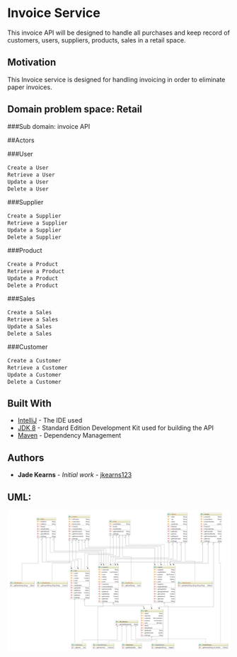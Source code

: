 # Invoice Service

This invoice API will be designed to handle all purchases and keep record of customers, users, suppliers, products, sales in a retail space.

## Motivation

This Invoice service is designed for handling invoicing in order to eliminate paper invoices.

## Domain problem space: Retail

###Sub domain: invoice API

##Actors


###User
```
Create a User
Retrieve a User
Update a User
Delete a User

```

###Supplier
```
Create a Supplier
Retrieve a Supplier
Update a Supplier
Delete a Supplier

```
###Product
```
Create a Product
Retrieve a Product
Update a Product
Delete a Product

```
###Sales
```
Create a Sales
Retrieve a Sales
Update a Sales
Delete a Sales

```

###Customer
```
Create a Customer
Retrieve a Customer
Update a Customer
Delete a Customer

```

## Built With

* [IntelliJ](https://www.jetbrains.com/idea/download/#section=windows) - The IDE used
* [JDK 8](https://www.oracle.com/technetwork/java/javase/downloads/jdk8-downloads-2133151.html) - Standard Edition Development Kit used for building the API 
* [Maven](https://maven.apache.org/) - Dependency Management


## Authors

* **Jade Kearns** - *Initial work* - [jkearns123](https://github.com/jkearns123)

## UML:
[UML]: https://github.com/jkearns123/invoicesystem/blob/master/invoicesystem_uml.png
![ScreenShot](https://github.com/jkearns123/invoicesystem/blob/master/invoicesystem_uml.png)

